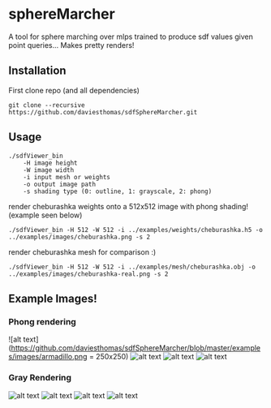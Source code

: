 # sphereMarcher

A tool for sphere marching over mlps trained to produce sdf values given point queries... Makes pretty renders!

## Installation
First clone repo (and all dependencies)

    git clone --recursive https://github.com/daviesthomas/sdfSphereMarcher.git
## Usage

    ./sdfViewer_bin 
        -H image height
        -W image width
        -i input mesh or weights
        -o output image path
        -s shading type (0: outline, 1: grayscale, 2: phong)

render cheburashka weights onto a 512x512 image with phong shading! (example seen below)

    ./sdfViewer_bin -H 512 -W 512 -i ../examples/weights/cheburashka.h5 -o ../examples/images/cheburashka.png -s 2

render cheburashka mesh for comparison :)

    ./sdfViewer_bin -H 512 -W 512 -i ../examples/mesh/cheburashka.obj -o ../examples/images/cheburashka-real.png -s 2

## Example Images!

### Phong rendering
![alt text](https://github.com/daviesthomas/sdfSphereMarcher/blob/master/examples/images/armadillo.png = 250x250)
![alt text](https://github.com/daviesthomas/sdfSphereMarcher/blob/master/examples/images/arm.png)
![alt text](https://github.com/daviesthomas/sdfSphereMarcher/blob/master/examples/images/cow.png)
![alt text](https://github.com/daviesthomas/sdfSphereMarcher/blob/master/examples/images/horse.png)

### Gray Rendering
![alt text](https://github.com/daviesthomas/sdfSphereMarcher/blob/master/examples/images/armadillo-grey.png)
![alt text](https://github.com/daviesthomas/sdfSphereMarcher/blob/master/examples/images/arm-grey.png)
![alt text](https://github.com/daviesthomas/sdfSphereMarcher/blob/master/examples/images/cow-grey.png)
![alt text](https://github.com/daviesthomas/sdfSphereMarcher/blob/master/examples/images/horse-grey.png)
